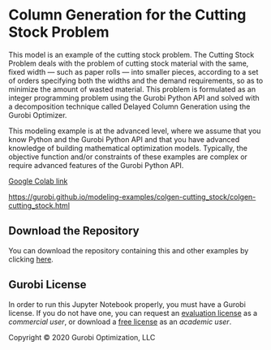 # Column Generation for the Cutting Stock Problem

This model is an example of the cutting stock problem. The Cutting Stock Problem deals with the problem of cutting 
stock material with the same, fixed width — such as paper rolls — into smaller pieces, according to a set of orders 
specifying both the widths and the demand requirements, so as to minimize the amount of wasted material. 
This problem is formulated as an integer programming problem using the Gurobi Python API and solved with a
decomposition technique called Delayed Column Generation using the Gurobi Optimizer.

This modeling example is at the advanced level, where we assume that you know Python and the Gurobi Python API and 
that you have advanced knowledge of building mathematical optimization models. Typically, the objective function 
and/or constraints of these examples are complex or require advanced features of the Gurobi Python API.

[Google Colab link](https://colab.research.google.com/github/Gurobi/modeling-examples/blob/master/colgen-cutting_stock/colgen-cutting_stock_gcl.ipynb)

https://gurobi.github.io/modeling-examples/colgen-cutting_stock/colgen-cutting_stock.html

## Download the Repository

You can download the repository containing this and other examples 
by clicking [here](https://github.com/Gurobi/modeling-examples/archive/master.zip). 

## Gurobi License


In order to run this Jupyter Notebook properly, you must have a Gurobi license. If you do not have one, you can request 
an 
[evaluation license](https://www.gurobi.com/downloads/request-an-evaluation-license/?utm_source=3PW&utm_medium=OT&utm_campaign=WW-MU-OGS-OR-O_LEA-PR_NO-Q3_FY20_WW_JPME_standard-pooling_COM_EVAL_GITHUB_&utm_term=standard-pooling-problem&utm_content=C_JPM) 
as a *commercial user*, or download a 
[free license](https://www.gurobi.com/academia/academic-program-and-licenses/?utm_source=3PW&utm_medium=OT&utm_campaign=WW-MU-OGS-OR-O_LEA-PR_NO-Q3_FY20_WW_JPME_standard-pooling_ACADEMIC_EVAL_GITHUB_&utm_term=standard-pooling-problem&utm_content=C_JPM) 
as an *academic user*.

Copyright © 2020 Gurobi Optimization, LLC
